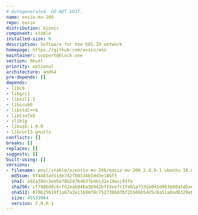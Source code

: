 ```yaml
---
# Autogenerated. DO NOT EDIT.
name: eosio-mv-206
repo: eosio
distribution: bionic
component: stable
installed-size: 0
description: Software for the EOS.IO network
homepage: https://github.com/eosio/eos
maintainer: support@block.one
section: devel
priority: optional
architecture: amd64
pre-depends: []
depends:
- libc6
- libgcc1
- libssl1.1
- libicu60
- libstdc++6
- libtinfo5
- zlib1g
- libusb-1.0-0
- libcurl3-gnutls
conflicts: []
breaks: []
replaces: []
suggests: []
built-using: []
versions:
- filename: pool/stable/e/eosio-mv-206/eosio-mv-206_2.0.6-1-ubuntu-18.04_amd64.deb
  md5sum: 9f4483ad11de742fb8334b1dd3e18bf5
  sha1: e02a39dc3eb5b78624764637bd6132e19acc93fe
  sha256: cf7886d8c6cfd2eab84ba3b942bff4ee7c1f4b1a733da041d063660a5dbac358
  sha512: 070b25619f1a67a3e11696f8c752730683bf2b506b54d5c6a51a8ad8329ebe1173023fb8b84eb002fa94352484270ea0fcbceedc69089e0e8cda4c387f1d2e72
  size: 45533964
  version: 2.0.6-1
---
```

